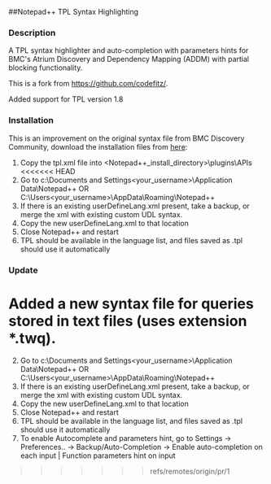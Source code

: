 ##Notepad++ TPL Syntax Highlighting

### Description

A TPL syntax highlighter and auto-completion with parameters hints for BMC's Atrium Discovery and Dependency Mapping (ADDM) with partial blocking functionality.

This is a fork from https://github.com/codefitz/.

Added support for  TPL version 1.8

### Installation

This is an improvement on the original syntax file from BMC Discovery Community, download the installation files from [here](https://communities.bmc.com/communities/docs/DOC-20540/version/1):

1. Copy the tpl.xml file into <Notepad++_install_directory>\plugins\APIs
<<<<<<< HEAD
1. Go to c:\Documents and Settings\<your_username>\Application Data\Notepad++ OR C:\Users\<your_username>\AppData\Roaming\Notepad++
1. If there is an existing userDefineLang.xml present, take a backup, or merge the xml with existing custom UDL syntax.
1. Copy the new userDefineLang.xml to that location
1. Close Notepad++ and restart
1. TPL should be available in the language list, and files saved as .tpl should use it automatically

### Update

Added a new syntax file for queries stored in text files (uses extension *.twq).
=======
2. Go to c:\Documents and Settings\<your_username>\Application Data\Notepad++ OR C:\Users\<your_username>\AppData\Roaming\Notepad++
3. If there is an existing userDefineLang.xml present, take a backup, or merge the xml with existing custom UDL syntax.
4. Copy the new userDefineLang.xml to that location
5. Close Notepad++ and restart
6. TPL should be available in the language list, and files saved as .tpl should use it automatically
7. To enable Autocomplete and parameters hint, go to Settings -> Preferences.. -> Backup/Auto-Completion -> Enable auto-completion on each input | Function parameters hint on input
>>>>>>> refs/remotes/origin/pr/1
